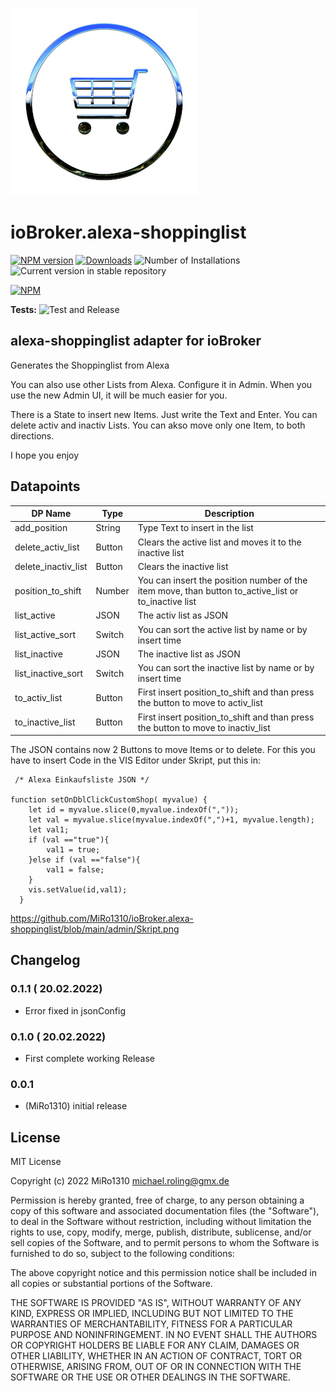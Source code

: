 ![Logo](admin/alexa-shoppinglist.png)
# ioBroker.alexa-shoppinglist

[![NPM version](https://img.shields.io/npm/v/iobroker.alexa-shoppinglist.svg)](https://www.npmjs.com/package/iobroker.alexa-shoppinglist)
[![Downloads](https://img.shields.io/npm/dm/iobroker.alexa-shoppinglist.svg)](https://www.npmjs.com/package/iobroker.alexa-shoppinglist)
![Number of Installations](https://iobroker.live/badges/alexa-shoppinglist-installed.svg)
![Current version in stable repository](https://iobroker.live/badges/alexa-shoppinglist-stable.svg)


[![NPM](https://nodei.co/npm/iobroker.alexa-shoppinglist.png?downloads=true)](https://nodei.co/npm/iobroker.alexa-shoppinglist/)

**Tests:** ![Test and Release](https://github.com/MiRo1310/ioBroker.alexa-shoppinglist/workflows/Test%20and%20Release/badge.svg)

## alexa-shoppinglist adapter for ioBroker

Generates the Shoppinglist from Alexa

You can also use other Lists from Alexa. Configure it in Admin. 
When you use the new Admin UI, it will be much easier for you.

There is a State to insert new Items. Just write the Text and Enter.
You can delete activ and inactiv Lists.
You can akso move only one Item, to both directions.

I hope you enjoy

## Datapoints

| DP Name                   | Type          | Description                       
|---------------------------|---------------|-----------------------------------
| add_position              | String        | Type Text to insert in the list                    
| delete_activ_list         | Button        | Clears the active list and moves it to the inactive list
| delete_inactiv_list       | Button        | Clears the inactive list
| position_to_shift         | Number        | You can insert the position number of the item move, than button to_active_list or to_inactive list   
| list_active               | JSON          | The activ list as JSON
| list_active_sort          | Switch        | You can sort the active list by name or by insert time
| list_inactive             | JSON          | The inactive list as JSON
| list_inactive_sort        | Switch        | You can sort the inactive list by name or by insert time
| to_activ_list             | Button        | First insert position_to_shift and than press the button to move to activ_list
| to_inactive_list          | Button        | First insert position_to_shift and than press the button to move to inactiv_list

The JSON contains now 2 Buttons to move Items or to delete.
For this you have to insert Code in the VIS Editor under Skript, put this in:
```
 /* Alexa Einkaufsliste JSON */

function setOnDblClickCustomShop( myvalue) {
    let id = myvalue.slice(0,myvalue.indexOf(","));
    let val = myvalue.slice(myvalue.indexOf(",")+1, myvalue.length);
    let val1;
    if (val =="true"){
        val1 = true;
    }else if (val =="false"){
        val1 = false;
    }
    vis.setValue(id,val1);
  }
  ```
  https://github.com/MiRo1310/ioBroker.alexa-shoppinglist/blob/main/admin/Skript.png

## Changelog

### 0.1.1 ( 20.02.2022)
* Error fixed in jsonConfig

### 0.1.0 ( 20.02.2022)
* First complete working Release

### 0.0.1 
* (MiRo1310) initial release

## License
MIT License

Copyright (c) 2022 MiRo1310 <michael.roling@gmx.de>

Permission is hereby granted, free of charge, to any person obtaining a copy
of this software and associated documentation files (the "Software"), to deal
in the Software without restriction, including without limitation the rights
to use, copy, modify, merge, publish, distribute, sublicense, and/or sell
copies of the Software, and to permit persons to whom the Software is
furnished to do so, subject to the following conditions:

The above copyright notice and this permission notice shall be included in all
copies or substantial portions of the Software.

THE SOFTWARE IS PROVIDED "AS IS", WITHOUT WARRANTY OF ANY KIND, EXPRESS OR
IMPLIED, INCLUDING BUT NOT LIMITED TO THE WARRANTIES OF MERCHANTABILITY,
FITNESS FOR A PARTICULAR PURPOSE AND NONINFRINGEMENT. IN NO EVENT SHALL THE
AUTHORS OR COPYRIGHT HOLDERS BE LIABLE FOR ANY CLAIM, DAMAGES OR OTHER
LIABILITY, WHETHER IN AN ACTION OF CONTRACT, TORT OR OTHERWISE, ARISING FROM,
OUT OF OR IN CONNECTION WITH THE SOFTWARE OR THE USE OR OTHER DEALINGS IN THE
SOFTWARE.